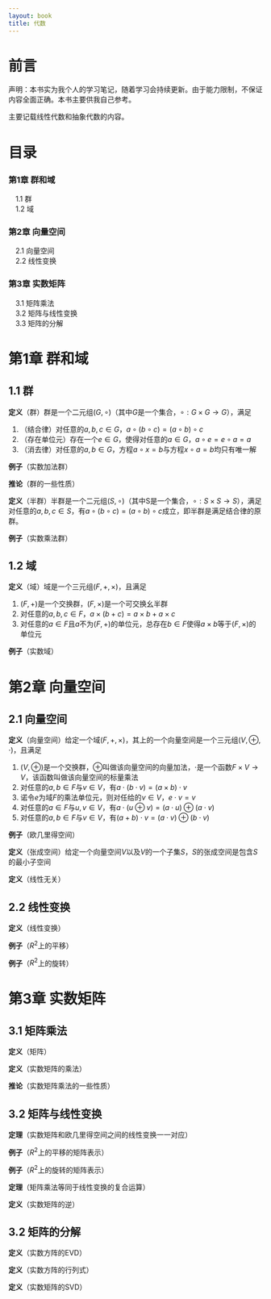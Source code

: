 ```yaml
---
layout: book
title: 代数
---
```


# 前言

声明：本书实为我个人的学习笔记，随着学习会持续更新。由于能力限制，不保证内容全面正确。本书主要供我自己参考。

主要记载线性代数和抽象代数的内容。

# 目录
### 第1章 群和域
&emsp;1.1 群<br>
&emsp;1.2 域
### 第2章 向量空间
&emsp;2.1 向量空间<br>
&emsp;2.2 线性变换
### 第3章 实数矩阵
&emsp;3.1 矩阵乘法<br>
&emsp;3.2 矩阵与线性变换<br>
&emsp;3.3 矩阵的分解

# 第1章 群和域



## 1.1 群

**定义**（群）群是一个二元组$(G,\circ)$（其中$G$是一个集合，$\circ:G\times G\to G$），满足
1. （结合律）对任意的$a,b,c\in G$，$a\circ(b\circ c)=(a\circ b)\circ c$
2. （存在单位元）存在一个$e\in G$，使得对任意的$a\in G$，$a\circ e=e\circ a=a$
3. （消去律）对任意的$a,b\in G$，方程$a\circ x=b$与方程$x\circ a=b$均只有唯一解

**例子**（实数加法群）

**推论**（群的一些性质）

**定义**（半群）半群是一个二元组$(S,\circ)$（其中S是一个集合，$\circ:S\times S\to S$），满足对任意的$a,b,c\in S$，有$a\circ(b\circ c)=(a\circ b)\circ c$成立，即半群是满足结合律的原群。

**例子**（实数乘法群）

## 1.2 域

**定义**（域）域是一个三元组$(F,+,\times)$，且满足
1. $(F,+)$是一个交换群，$(F,\times)$是一个可交换幺半群
2. 对任意的$a,b,c\in F$，$a\times(b+c)=a\times b+a\times c$
3. 对任意的$a\in F$且$a$不为$(F,+)$的单位元，总存在$b\in F$使得$a\times b$等于$(F,\times)$的单位元

**例子**（实数域）

# 第2章 向量空间

## 2.1 向量空间

**定义**（向量空间）给定一个域$(F,+,\times)$，其上的一个向量空间是一个三元组$(V,\oplus,\cdot)$，且满足
1. $(V,\oplus)$是一个交换群，$\oplus$叫做该向量空间的向量加法，$\cdot$是一个函数$F\times V\to V$，该函数叫做该向量空间的标量乘法
2. 对任意的$a,b\in F$与$v\in V$，有$a\cdot(b\cdot v)=(a\times b)\cdot v$
3. 诺令$e$为域$F$的乘法单位元，则对任给的$v\in V$，$e\cdot v=v$
4. 对任意的$a\in F$与$u,v\in V$，有$a\cdot(u\oplus v)=(a\cdot u)\oplus(a\cdot v)$
5. 对任意的$a,b\in F$与$v\in V$，有$(a+b)\cdot v=(a\cdot v)\oplus(b\cdot v)$

**例子**（欧几里得空间）

**定义**（张成空间）给定一个向量空间$V$以及$V$的一个子集$S$，$S$的张成空间是包含$S$的最小子空间

**定义**（线性无关）

## 2.2 线性变换

**定义**（线性变换）

**例子**（$R^2$上的平移）

**例子**（$R^2$上的旋转）

# 第3章 实数矩阵

## 3.1 矩阵乘法

**定义**（矩阵）

**定义**（实数矩阵的乘法）

**推论**（实数矩阵乘法的一些性质）

## 3.2 矩阵与线性变换

**定理**（实数矩阵和欧几里得空间之间的线性变换一一对应）

**例子**（$R^2$上的平移的矩阵表示）

**例子**（$R^2$上的旋转的矩阵表示）

**定理**（矩阵乘法等同于线性变换的复合运算）

**定义**（实数矩阵的逆）

## 3.2 矩阵的分解

**定义**（实数方阵的EVD）

**定义**（实数方阵的行列式）

**定义**（实数矩阵的SVD）
